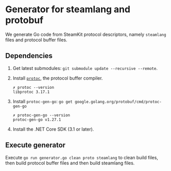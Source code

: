 # Generator for steamlang and protobuf

We generate Go code from SteamKit protocol descriptors, namely `steamlang` files and protocol buffer files.

## Dependencies

1. Get latest submodules: `git submodule update --recursive --remote`.

2. Install [`protoc`](https://developers.google.com/protocol-buffers/docs/downloads), the protocol buffer compiler.

   ```
   ✗ protoc --version
   libprotoc 3.17.1
   ```

3. Install `protoc-gen-go`: `go get google.golang.org/protobuf/cmd/protoc-gen-go`

   ```
   ✗ protoc-gen-go --version
   protoc-gen-go v1.27.1
   ```

4. Install the .NET Core SDK (3.1 or later).

## Execute generator

Execute `go run generator.go clean proto steamlang` to clean build files, then build protocol buffer files and then build steamlang files.
